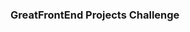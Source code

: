 <!-- Use Ctrl/Cmd + Shift + V in VS Code to preview this Markdown file. -->

### GreatFrontEnd Projects Challenge
